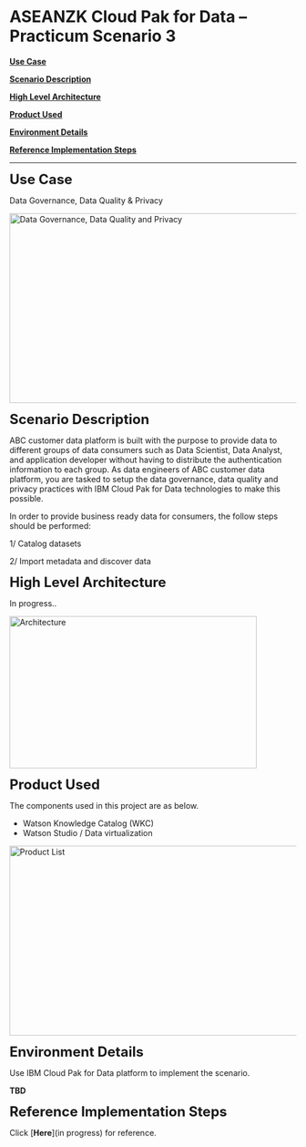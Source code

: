 # ASEANZK Cloud Pak for Data – Practicum Scenario 3

[**Use Case**](#_Toc109841344)

[**Scenario Description**](#_Toc109841345)

[**High Level Architecture**](#_Toc109841346)

[**Product Used**](#_Toc109841347)

[**Environment Details**](#_Toc109841348)

[**Reference Implementation Steps**](#_Toc109841349)

------

<span id="_Toc109841344" class="anchor"></span>
<font size="5">**Use Case**</font>

Data Governance, Data Quality & Privacy

<img src="" style="width:6.1923in;height:3.47067in" alt="Data Governance, Data Quality and Privacy" />

<span id="_Toc109841345" class="anchor"></span>
<font size="5">**Scenario Description**</font>

ABC customer data platform is built with the purpose to provide data to different groups of data consumers such as Data Scientist, Data Analyst, and application developer without having to distribute the authentication information to each group. As data engineers of ABC customer data platform, you are tasked to setup the data governance, data quality and privacy practices with IBM Cloud Pak for Data technologies to make this possible. 

In order to provide business ready data for consumers, the follow steps should be performed:

1/ Catalog datasets

2/ Import metadata and discover data


​<span id="_Toc109841346" class="anchor"></span>
<font size="5">**High Level Architecture**</font>

In progress..

<img src="" style="width:4.52188in;height:2.78114in" alt="Architecture" />

<span id="_Toc109841347" class="anchor"></span>
<font size="5">**Product Used**</font>

The components used in this project are as below.
- Watson Knowledge Catalog (WKC)
- Watson Studio / Data virtualization

<img src="" style="width:6.1923in;height:3.47067in" alt="Product List" />

<span id="_Toc109841348" class="anchor"></span>
<font size="5">**Environment Details**</font>

Use IBM Cloud Pak for Data platform to implement the scenario.

**TBD**

<span id="_Toc109841349" class="anchor"></span>
<font size="5"> **Reference Implementation Steps** </font>

Click [**Here**](in progress) for reference. 
